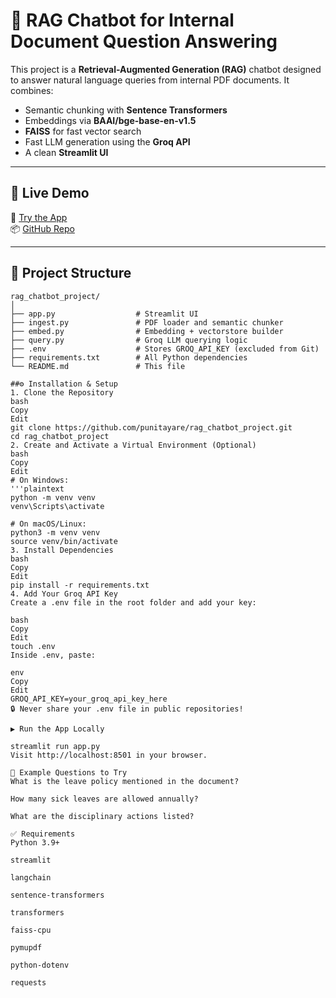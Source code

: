 # 📄 RAG Chatbot for Internal Document Question Answering

This project is a **Retrieval-Augmented Generation (RAG)** chatbot designed to answer natural language queries from internal PDF documents. It combines:

- Semantic chunking with **Sentence Transformers**
- Embeddings via **BAAI/bge-base-en-v1.5**
- **FAISS** for fast vector search
- Fast LLM generation using the **Groq API**
- A clean **Streamlit UI**

---

## 🚀 Live Demo

🔗 [Try the App](https://ragchatbotprojectgit-xx4jrh9dcpqunyrrprrkx8.streamlit.app/)  
📦 [GitHub Repo](https://github.com/punitayare/rag_chatbot_project.git)

---

## 📂 Project Structure

```plaintext
rag_chatbot_project/
│
├── app.py                  # Streamlit UI
├── ingest.py               # PDF loader and semantic chunker
├── embed.py                # Embedding + vectorstore builder
├── query.py                # Groq LLM querying logic
├── .env                    # Stores GROQ_API_KEY (excluded from Git)
├── requirements.txt        # All Python dependencies
└── README.md               # This file

##⚙️ Installation & Setup
1. Clone the Repository
bash
Copy
Edit
git clone https://github.com/punitayare/rag_chatbot_project.git
cd rag_chatbot_project
2. Create and Activate a Virtual Environment (Optional)
bash
Copy
Edit
# On Windows:
'''plaintext
python -m venv venv
venv\Scripts\activate

# On macOS/Linux:
python3 -m venv venv
source venv/bin/activate
3. Install Dependencies
bash
Copy
Edit
pip install -r requirements.txt
4. Add Your Groq API Key
Create a .env file in the root folder and add your key:

bash
Copy
Edit
touch .env
Inside .env, paste:

env
Copy
Edit
GROQ_API_KEY=your_groq_api_key_here
🔒 Never share your .env file in public repositories!

▶️ Run the App Locally

streamlit run app.py
Visit http://localhost:8501 in your browser.

💬 Example Questions to Try
What is the leave policy mentioned in the document?

How many sick leaves are allowed annually?

What are the disciplinary actions listed?

✅ Requirements
Python 3.9+

streamlit

langchain

sentence-transformers

transformers

faiss-cpu

pymupdf

python-dotenv

requests

